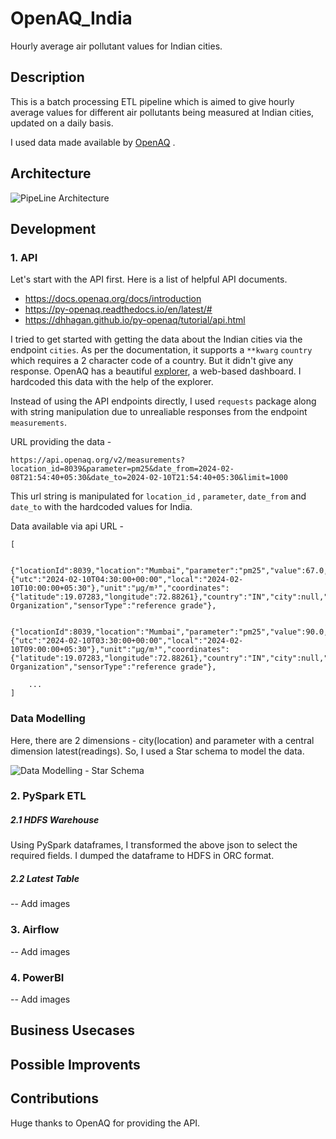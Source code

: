 # OpenAQ_India
Hourly average air pollutant values for Indian cities. 


## Description
This is a batch processing ETL pipeline which is aimed to give hourly average values for different air pollutants being measured at Indian cities, updated on a daily basis.  

I used data made available by [OpenAQ](https://openaq.org/) . 


## Architecture
![PipeLine Architecture](https://github.com/b1-80272/OpenAQ_India/blob/main/images/OpenAQ_Architecture.png)


## Development 

### 1. API
Let's start with the API first. Here is a list of helpful API documents.
- https://docs.openaq.org/docs/introduction
- https://py-openaq.readthedocs.io/en/latest/#
- https://dhhagan.github.io/py-openaq/tutorial/api.html

I tried to get started with getting the data about the Indian cities via the endpoint `cities`. As per the documentation, it supports a `**kwarg` `country` which requires a 2 character code of a country. But it didn't give any response. OpenAQ has a beautiful [explorer](https://explore.openaq.org/#3.2/26.17/80.54), a web-based dashboard. I hardcoded this data with the help of the explorer.

Instead of using the API endpoints directly, I used `requests` package along with string manipulation due to unrealiable responses from the endpoint `measurements`. 

URL providing the data - 

`https://api.openaq.org/v2/measurements?location_id=8039&parameter=pm25&date_from=2024-02-08T21:54:40+05:30&date_to=2024-02-10T21:54:40+05:30&limit=1000`

This url string is manipulated for `location_id` , `parameter`, `date_from` and `date_to` with the hardcoded values for India. 

Data available via api URL - 

```
[  
    
    {"locationId":8039,"location":"Mumbai","parameter":"pm25","value":67.0,"date":{"utc":"2024-02-10T04:30:00+00:00","local":"2024-02-10T10:00:00+05:30"},"unit":"µg/m³","coordinates":{"latitude":19.07283,"longitude":72.88261},"country":"IN","city":null,"isMobile":false,"isAnalysis":null,"entity":"Governmental Organization","sensorType":"reference grade"},

    {"locationId":8039,"location":"Mumbai","parameter":"pm25","value":90.0,"date":{"utc":"2024-02-10T03:30:00+00:00","local":"2024-02-10T09:00:00+05:30"},"unit":"µg/m³","coordinates":{"latitude":19.07283,"longitude":72.88261},"country":"IN","city":null,"isMobile":false,"isAnalysis":null,"entity":"Governmental Organization","sensorType":"reference grade"},

    ...
]
```

### Data Modelling 

Here, there are 2 dimensions - city(location) and parameter with a central dimension latest(readings). So, I used a Star schema to model the data. 

![Data Modelling - Star Schema](https://github.com/b1-80272/OpenAQ_India/blob/main/images/OpenAQ_Star_Schema.png)

### 2. PySpark ETL 

##### 2.1 HDFS Warehouse

Using PySpark dataframes, I transformed the above json to select the required fields. I dumped the dataframe to HDFS in ORC format.

##### 2.2 Latest Table

-- Add images

### 3. Airflow
-- Add images

### 4. PowerBI
-- Add images


## Business Usecases

## Possible Improvents


## Contributions
Huge thanks to OpenAQ for providing the API. 
